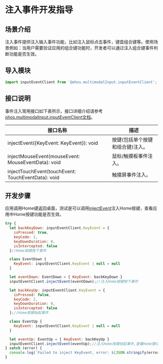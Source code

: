# 注入事件开发指导

## 场景介绍

注入事件提供注入输入事件功能，比如注入鼠标点击事件，键盘组合键等。使用场景例如：当用户需要验证应用的组合键功能时，开发者可以通过注入组合键事件判断功能是否生效。

## 导入模块

```js
import inputEventClient from '@ohos.multimodalInput.inputEventClient';
```

## 接口说明

事件注入常用接口如下表所示，接口详细介绍请参考[ohos.multimodalInput.inputEventClient文档](../reference/apis/js-apis-inputeventclient.md)。

| 接口名称  | 描述 |
| -------------------------------------------- | -------------------------- |
| injectEvent({KeyEvent: KeyEvent}): void |按键(包括单个按键和组合键)注入。 |
| injectMouseEvent(mouseEvent: MouseEventData): void |鼠标/触摸板事件注入。 |
| injectTouchEvent(touchEvent: TouchEventData): void |触摸屏事件注入。|

## 开发步骤

应用调用Home键返回桌面，测试是可以调用[injectEvent](../reference/apis/js-apis-inputeventclient.md#inputeventclientinjectevent)注入Home按键，查看应用中Home按键功能是否生效。

```js
try {
  let backKeyDown: inputEventClient.KeyEvent = {
    isPressed: true,
    keyCode: 2,
    keyDownDuration: 0,
    isIntercepted: false
  }//Home按键按下事件

  class EventDown {
    KeyEvent: inputEventClient.KeyEvent | null = null
  }

  let eventDown: EventDown = { KeyEvent: backKeyDown }
  inputEventClient.injectEvent(eventDown);//注入Home按键按下事件

  let backKeyUp: inputEventClient.KeyEvent = {
    isPressed: false,
    keyCode: 2,
    keyDownDuration: 0,
    isIntercepted: false
  };//Home按键抬起事件

  class EventUp {
    KeyEvent: inputEventClient.KeyEvent | null = null
  }

  let eventUp: EventUp = { KeyEvent: backKeyUp }
  inputEventClient.injectEvent(eventUp);//注入Home按键抬起事件,查看Home键功能是否生效，应用是否返回桌面
} catch (error) {
  console.log(`Failed to inject KeyEvent, error: ${JSON.stringify(error, [`code`, `message`])}`);
}
```

